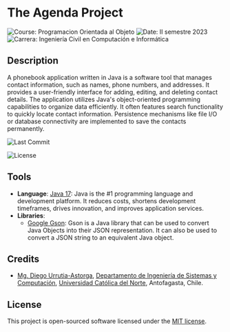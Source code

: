 # The Agenda Project

![Course: Programacion Orientada al Objeto](https://img.shields.io/badge/course-Programaci%C3%B3n%20Orientada%20al%20Objeto-blue)
![Date: II semestre 2023](https://img.shields.io/badge/date-II%20semestre%202023-yellow)
![Carrera: Ingeniería Civil en Computación e Informática](https://img.shields.io/badge/carrera-Ingenier%C3%ADa%20Civil%20en%20Computaci%C3%B3n%20e%20Inform%C3%A1tica-red)

## Description

A phonebook application written in Java is a software tool that manages contact information, such as names, phone
numbers, and addresses. It provides a user-friendly interface for adding, editing, and deleting contact details. The
application utilizes Java's object-oriented programming capabilities to organize data efficiently. It often features
search functionality to quickly locate contact information. Persistence mechanisms like file I/O or database
connectivity are implemented to save the contacts permanently.

![Last Commit](https://img.shields.io/github/last-commit/godiecl/conserjeria)

![License](https://img.shields.io/github/license/godiecl/conserjeria)

## Tools

- **Language**: [Java 17](https://jdk.java.net/): Java is the #1 programming language and development platform. It
  reduces costs, shortens development timeframes, drives innovation, and improves application services.
- **Libraries**:
    - [Google Gson](https://github.com/google/gson): Gson is a Java library that can be used to convert Java Objects
      into their JSON representation. It can also be used to convert a JSON string to an equivalent Java object.

## Credits

- [Mg. Diego Urrutia-Astorga](http://godie.cl), [Departamento de Ingeniería de Sistemas y Computación](http://www.disc.ucn.cl), [Universidad Católica del Norte](http://wwww.ucn.cl),
  Antofagasta, Chile.

## License

This project is open-sourced software licensed under the [MIT license](LICENSE.md).
